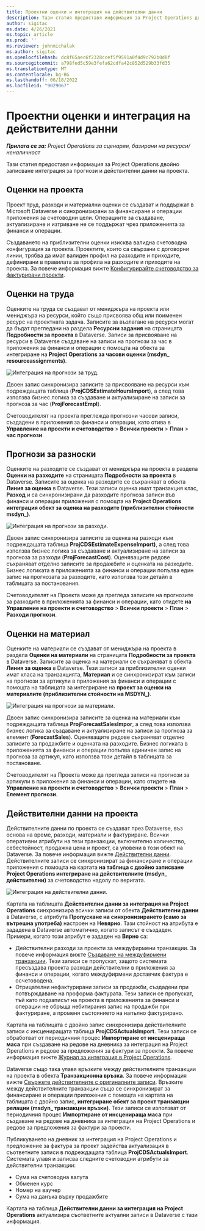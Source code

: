 ```yaml
---
title: Проектни оценки и интеграция на действителни данни
description: Тази статия предоставя информация за Project Operations двойно записване интеграция за прогнози и действителни данни на проекта.
author: sigitac
ms.date: 4/26/2021
ms.topic: article
ms.prod: ''
ms.reviewer: johnmichalak
ms.author: sigitac
ms.openlocfilehash: dc8f65aec6f2328ccef5f9591a0f4d9c792b0d8f
ms.sourcegitcommit: a798fed5c59e3fefa62cdfa42c852d529b33fd35
ms.translationtype: MT
ms.contentlocale: bg-BG
ms.lasthandoff: 06/18/2022
ms.locfileid: "9029067"
---
```

# <a name="project-estimates-and-actuals-integration"></a>Проектни оценки и интеграция на действителни данни

_**Прилага се за:** Project Operations за сценарии, базирани на ресурси/неналичност_

Тази статия предоставя информация за Project Operations двойно записване интеграция за прогнози и действителни данни на проекта.

## <a name="project-estimates"></a>Оценки на проекта

Проект труд, разходи и материални оценки се създават и поддържат в Microsoft Dataverse и синхронизирани за финансиране и операции приложения за счетоводни цели. Операциите за създаване, актуализиране и изтриване не се поддържат чрез приложенията за финанси и операции.

Създаването на приблизителни оценки изисква валидна счетоводна конфигурация за проекта. Проектите, които са свързани с договорни линии, трябва да имат валиден профил на разходите и приходите, дефинирани в правилата за профила на разходите и приходите на проекта. За повече информация вижте [Конфигурирайте счетоводство за фактурирани проекти](../project-accounting/configure-accounting-billable-projects.md#configure-project-cost-and-revenue-profile-rules).

## <a name="labor-estimates"></a>Оценки на труда

Оценките на труда се създават от мениджъра на проекта или мениджъра на ресурси, който също присвоява общ или поименен ресурс на проектната задача. Записите за възлагане на ресурси могат да бъдат прегледани на раздела **Ресурсни задания** на страницата **Подробности за проекта** в Dataverse. Записи за присвояване на ресурси в Dataverse създаване на записи на прогнози за час в приложения за финанси и операции с помощта на обекта за интегриране на **Project Operations за часови оценки (msdyn\_ resourceassignments)**.

   ![Интеграция на прогнози за труд.](./Media/DW4LaborEstimates.png)

Двоен запис синхронизира записите за присвояване на ресурси към подреждащата таблица (**ProjCDSEstimateHoursImport**), а след това използва бизнес логика за създаване и актуализиране на записи за прогноза за час (**ProjForecastEmpl**).

Счетоводителят на проекта преглежда прогнозни часови записи, създадени в приложения за финанси и операции, като отива в **Управление на проекти и счетоводство** > **Всички проекти** > **План** > **час прогнози**.

## <a name="expense-estimates"></a>Прогнози за разноски

Оценките на разходите се създават от мениджъра на проекта в раздела **Оценки на разходите** на страницата **Подробности за проекта** в Dataverse. Записите за оценка на разходите се съхраняват в обекта **Линия за оценка** в Dataverse. Тези записи оценка имат транзакция клас, **Разход** и са синхронизирани да разходите прогноза записи във финанси и операции приложения с помощта на **Project Operations интеграция обект за оценка на разходите (приблизителни стойности msdyn\_)**.

   ![Интеграция на прогнози за разходи.](./Media/DW4ExpenseEstimates.png)

Двоен запис синхронизира записите за оценка на разходи към подреждащата таблица **ProjCDSEstimateExpenseImport)**, а след това използва бизнес логика за създаване и актуализиране на записи за прогноза за разходи (**ProjForecastCost**). Оценяващите редове съхраняват отделно записите за продажбите и оценката на разходите. Бизнес логиката в приложенията за финанси и операции попълва един запис на прогнозата за разходите, като използва този детайл в таблицата за постанования.

Счетоводителят на Проекта може да прегледа записите на прогнозите за разходите в приложенията за финанси и операции, като отидете **на Управление на проекти и счетоводство** > **Всички проекти** > **План** > **Разходи прогнози**.

## <a name="material-estimates"></a>Оценки на материал

Оценките на материали се създават от мениджъра на проекта в раздела **Оценки на материали** на страницата **Подробности за проекта** в Dataverse. Записите за оценка на материали се съхраняват в обекта **Линия за оценка** в Dataverse. Тези записи за приблизителни оценки имат класа на транзакцията, **Материал** и се синхронизират към записи на прогнози за артикули в приложения за финанси и операции с помощта на таблицата за интегриране на **проект за оценки на материалите (приблизителни стойности на MSDYN\_)**.

   ![Интеграция на прогнози за материали.](./Media/DW4MaterialEstimates.png)

Двоен запис синхронизира записите за оценка на материали към подреждащата таблица **ProjForecastSalesImpor**, а след това използва бизнес логика за създаване и актуализиране на записи за прогноза за елемент (**ForecastSales**). Оценяващите редове съхраняват отделно записите за продажбите и оценката на разходите. Бизнес логиката в приложенията за финанси и операции попълва единичен запис на прогноза за артикул, като използва този детайл в таблицата за постановане.

Счетоводителят на Проекта може да прегледа записи на прогнози за артикули в приложения за финанси и операции, като отидете **на Управление на проекти и счетоводство** > **Всички проекти** > **План** > **Елемент прогнози**.

## <a name="project-actuals"></a>Действителни данни на проекта

Действителните данни по проекта се създават през Dataverse, въз основа на време, разходи, материали и фактуриране. Всички оперативни атрибути на тези транзакции, включително количество, себестойност, продажна цена и проект, са уловени в този обект на Dataverse. За повече информация вижте [Действителни данни](../actuals/actuals-overview.md). Действителните записи се синхронизират за финансиране и операции приложения с помощта на картата **на таблица с двойно записване Project Operations интегриране на действителните (msdyn\_ действителни)** за счетоводство надолу по веригата.

   ![Интеграция на действителни данни.](./Media/DW4Actuals.png)

Картата на таблицата **Действителни данни за интеграция на Project Operations** синхронизира всички записи от обекта **Действителни данни** в Dataverse, с атрибута **Пропускане на синхронизирането (само за вътрешна употреба)** настроен на **Невярно**. Тази стойност на атрибута е зададена в Dataverse автоматично, когато записът е създаден. Примери, когато този атрибут е зададен на **Вярно** са:

  - Действителни разходи за проекти за междуфирмени транзакции. За повече информация вижте [Създаване на междуфирмени транзакции](../project-accounting/create-intercompany-transactions.md). Тези записи се пропускат, защото системата пресъздава проекта разходи действителни в приложения за финанси и операции, когато междуфирмени доставчик фактура е осчетоводена.
  - Отрицателни нефактурирани записи за продажби, създадени при потвърждаване на проформа фактурата. Тези записи се пропускат, тъй като подзаписът на проекта в приложенията за финанси и операции не обръща небитирания запис на продажби при фактуриране, а променя състоянието на напълно фактурирано.

Картата на таблицата с двойно запис синхронизира действителните записи с инсцениращата таблица **ProjCDSActualsImport**. Тези записи се обработват от периодичния процес **Импортиране от инсценираща маса** при създаване на редове на дневника за интеграция на Project Operations и редове за предложения за фактури за проекти. За повече информация вижте [Журнал за интеграция в Project Operations](../project-accounting/project-operations-integration-journal.md).

Dataverse също така улавя връзките между действителните транзакции на проекта в обекта **Транзакционна връзка**. За повече информация вижте [Свържете действителните с оригиналните записи](../actuals/linkingactuals.md). Връзките между действителните транзакции също се синхронизират за финансиране и операции приложения с помощта на картата на таблицата с двойно запис, **интегриране обект за проект транзакции релации (msdyn\_ транзакции връзки)**. Тези записи се използват от периодичния процес **Импортиране от инсценираща маса** при създаване на редове на дневника за интеграция на Project Operations и редове за предложения за фактури за проекти.

Публикуването на дневник за интеграция на Project Operations и предложение за фактура за проект задейства актуализация в съответните записи в подреждащата таблица **ProjCDSActualsImport**. Системата улавя и записва следните счетоводни атрибути за действителни транзакции:

- Сума на счетоводна валута
- Обменен курс
- Номер на ваучер
- Сума на данъка върху продажбите

Картата на таблица **Действителни данни за интеграция на Project Operations** актуализира съответните актуални записи в Dataverse с тази информация.
